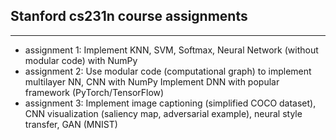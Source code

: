 ## Stanford cs231n course assignments

----
* assignment 1:
Implement KNN, SVM, Softmax, Neural Network (without modular code) with NumPy
* assignment 2:
Use modular code (computational graph) to implement multilayer NN, CNN with NumPy
Implement DNN with popular framework (PyTorch/TensorFlow)
* assignment 3: Implement image captioning (simplified COCO dataset), CNN visualization (saliency map, adversarial example), neural style transfer, GAN (MNIST)
